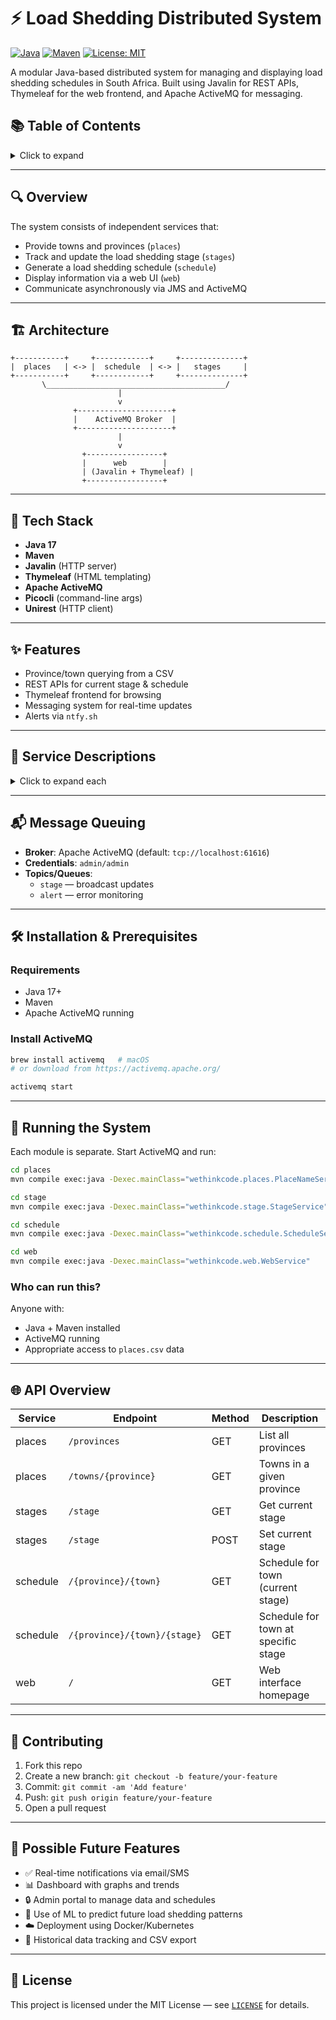 
# ⚡ Load Shedding Distributed System

[![Java](https://img.shields.io/badge/Java-17+-brightgreen.svg)](https://www.oracle.com/java/)
[![Maven](https://img.shields.io/badge/Maven-Build-blue)](https://maven.apache.org/)
[![License: MIT](https://img.shields.io/badge/License-MIT-yellow.svg)](LICENSE)

A modular Java-based distributed system for managing and displaying load shedding schedules in South Africa. Built using Javalin for REST APIs, Thymeleaf for the web frontend, and Apache ActiveMQ for messaging.


## 📚 Table of Contents

<details>
  <summary>Click to expand</summary>

- [Overview](#overview)
- [Architecture](#architecture)
- [Tech Stack](#tech-stack)
- [Features](#features)
- [Service Descriptions](#service-descriptions)
- [Message Queuing](#message-queuing)
- [Installation & Prerequisites](#installation--prerequisites)
- [Running the System](#running-the-system)
- [API Overview](#api-overview)
- [Contributing](#contributing)
- [License](#license)

</details>

---

## 🔍 Overview

The system consists of independent services that:
- Provide towns and provinces (`places`)
- Track and update the load shedding stage (`stages`)
- Generate a load shedding schedule (`schedule`)
- Display information via a web UI (`web`)
- Communicate asynchronously via JMS and ActiveMQ

---

## 🏗 Architecture

```
+-----------+     +------------+     +--------------+
|  places   | <-> |  schedule  | <-> |   stages     |
+-----------+     +------------+     +--------------+
       \________________________________________/
                        |
                        v
              +---------------------+
              |    ActiveMQ Broker  |
              +---------------------+
                        |
                        v
                +-----------------+
                |      web        |
                | (Javalin + Thymeleaf) |
                +-----------------+
```

---

## 🧰 Tech Stack

- **Java 17**
- **Maven**
- **Javalin** (HTTP server)
- **Thymeleaf** (HTML templating)
- **Apache ActiveMQ**
- **Picocli** (command-line args)
- **Unirest** (HTTP client)

---

## ✨ Features

- Province/town querying from a CSV
- REST APIs for current stage & schedule
- Thymeleaf frontend for browsing
- Messaging system for real-time updates
- Alerts via `ntfy.sh`

---

## 🧩 Service Descriptions

<details>
  <summary>Click to expand each</summary>

### `places`
- Reads CSV data
- Exposes `/provinces` and `/towns/{province}`

### `stages`
- Provides `/stage` (GET/POST)
- Broadcasts changes to ActiveMQ topic

### `schedule`
- Provides schedule endpoints
- Subscribes to stage updates via topic

### `web`
- Thymeleaf interface
- Requests data from all services
- Displays schedule and handles forms

</details>

---

## 📬 Message Queuing

- **Broker**: Apache ActiveMQ (default: `tcp://localhost:61616`)
- **Credentials**: `admin/admin`
- **Topics/Queues**:
  - `stage` — broadcast updates
  - `alert` — error monitoring

---

## 🛠 Installation & Prerequisites

### Requirements

- Java 17+
- Maven
- Apache ActiveMQ running

### Install ActiveMQ

```bash
brew install activemq   # macOS
# or download from https://activemq.apache.org/

activemq start
```

---

## 🚀 Running the System

Each module is separate. Start ActiveMQ and run:

```bash
cd places
mvn compile exec:java -Dexec.mainClass="wethinkcode.places.PlaceNameService" -Dexec.args="--port 7000 --datafile places.csv"

cd stage
mvn compile exec:java -Dexec.mainClass="wethinkcode.stage.StageService"

cd schedule
mvn compile exec:java -Dexec.mainClass="wethinkcode.schedule.ScheduleService"

cd web
mvn compile exec:java -Dexec.mainClass="wethinkcode.web.WebService"
```

### Who can run this?

Anyone with:
- Java + Maven installed
- ActiveMQ running
- Appropriate access to `places.csv` data

---

## 🌐 API Overview

| Service   | Endpoint                         | Method | Description                          |
|-----------|----------------------------------|--------|--------------------------------------|
| places    | `/provinces`                     | GET    | List all provinces                   |
| places    | `/towns/{province}`              | GET    | Towns in a given province            |
| stages    | `/stage`                         | GET    | Get current stage                    |
| stages    | `/stage`                         | POST   | Set current stage                    |
| schedule  | `/{province}/{town}`             | GET    | Schedule for town (current stage)    |
| schedule  | `/{province}/{town}/{stage}`     | GET    | Schedule for town at specific stage  |
| web       | `/`                              | GET    | Web interface homepage               |

---

## 🤝 Contributing

1. Fork this repo
2. Create a new branch: `git checkout -b feature/your-feature`
3. Commit: `git commit -am 'Add feature'`
4. Push: `git push origin feature/your-feature`
5. Open a pull request

---

## 🚧 Possible Future Features

- ✅ Real-time notifications via email/SMS
- 📊 Dashboard with graphs and trends
- 🔒 Admin portal to manage data and schedules
- 🧠 Use of ML to predict future load shedding patterns
- ☁️ Deployment using Docker/Kubernetes
- 🔁 Historical data tracking and CSV export

---

## 📄 License

This project is licensed under the MIT License — see [`LICENSE`](LICENSE) for details.
